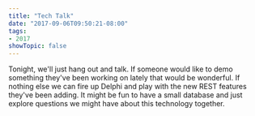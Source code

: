 ```yaml
---
title: "Tech Talk"
date: "2017-09-06T09:50:21-08:00"
tags:
- 2017
showTopic: false
---
```


Tonight, we'll just hang out and talk. If someone would like to demo something they've been working on lately that would be wonderful. If nothing else we can fire up Delphi and play with the new REST features they've been adding. It might be fun to have a small database and just explore questions we might have about this technology together.
